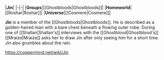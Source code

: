 |**Jin**|
|-|-|
|**Groups**|[[Ghostbloods\|Ghostbloods]]|
|**Homeworld**|[[Roshar\|Roshar]]|
|**Universe**|[[Cosmere\|Cosmere]]|

**Jin** is a member of the [[Ghostbloods\|Ghostbloods]].
He is described as a golden-haired man with a bare chest beneath a flowing outer robe.
During one of [[Shallan\|Shallan's]] interviews with the [[Ghostblood\|Ghostblood's]] [[Mraize\|Mraize]] asks her to draw Jin after only seeing him for a short time. Jin also grumbles about the rain.



https://coppermind.net/wiki/Jin